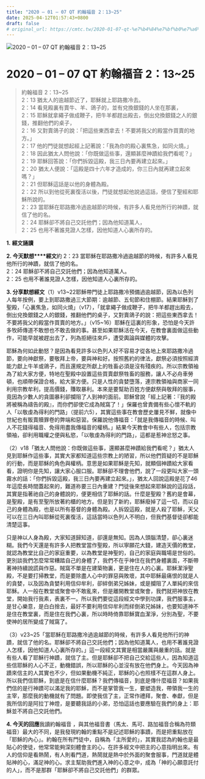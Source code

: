 ```yaml
---
title: "2020 – 01 – 07 QT 約翰福音 2：13~25"
date: 2025-04-12T01:57:43+0800
draft: false
# original_url: https://cmtc.tw/2020-01-07-qt-%e7%b4%84%e7%bf%b0%e7%a6%8f%e9%9f%b3-2%ef%bc%9a1325
---
```


![2020 – 01 – 07 QT 約翰福音 2：13~25](/images/qt.jpg   "2020 – 01 – 07 QT 約翰福音 2：13~25")

# 2020 – 01 – 07 QT 約翰福音 2：13~25

> 約翰福音 2：13~25  
> 2：13 猶太人的逾越節近了，耶穌就上耶路撒冷去。  
> 2：14 看見殿裏有賣牛、羊、鴿子的，並有兌換銀錢的人坐在那裏，  
> 2：15 耶穌就拿繩子做成鞭子，把牛羊都趕出殿去，倒出兌換銀錢之人的銀錢，推翻他們的桌子，  
> 2：16 又對賣鴿子的說：「把這些東西拿去！不要將我父的殿當作買賣的地方。」  
> 2：17 他的門徒就想起經上記著說：「我為你的殿心裏焦急，如同火燒。」  
> 2：18 因此猶太人問他說：「你既做這些事，還顯甚麼神蹟給我們看呢？」  
> 2：19 耶穌回答說：「你們拆毀這殿，我三日內要再建立起來。」  
> 2：20 猶太人便說：「這殿是四十六年才造成的，你三日內就再建立起來嗎？」  
> 2：21 但耶穌這話是以他的身體為殿。  
> 2：22 所以到他從死裏復活以後，門徒就想起他說過這話，便信了聖經和耶穌所說的。  
> 2：23 當耶穌在耶路撒冷過逾越節的時候，有許多人看見他所行的神蹟，就信了他的名。  
> 2：24 耶穌卻不將自己交託他們；因為他知道萬人，  
> 2：25 也用不著誰見證人怎樣，因他知道人心裏所存的。

**1.** **經文誦讀**

**2. 今天默想****經文**約 2：23 當耶穌在耶路撒冷過逾越節的時候，有許多人看見他所行的神蹟，就信了他的名。  
2：24 耶穌卻不將自己交託他們；因為他知道萬人。  
2：25 也用不著誰見證人怎樣，因他知道人心裏所存的。

**3. 分享默想經文**（1）v13~22耶穌帶門徒上耶路撒冷預備過逾越節，因為以色列人每年按例，要上到耶路撒過三大節期：逾越節、五旬節和住棚節。結果耶穌到了聖殿，「心裏焦急，如同火燒」（v17），「就拿繩子做成鞭子，把牛羊都趕出殿去，倒出兌換銀錢之人的銀錢，推翻他們的桌子，又對賣鴿子的說：把這些東西拿去！不要將我父的殿當作買賣的地方。」（v15~16）耶穌在這裏的形象，恐怕是今天許多牧師傳道不敢想也不敢去做的事。甚至如果耶穌活在今天，在教會裏面做這些動作，可能早就被趕出去了，列為拒絕往來戶，遭受輿論與媒體的攻擊。

耶穌為何如此動怒？是因為看見許多以色列人好不容易才從各地上來耶路撒冷過節，要向神獻祭，要敬拜上帝，要與神和好。按照舊約的律法，獻祭必須按照經濟能力獻上牛羊或鴿子，而且還規定所獻上的牲畜必須是沒有殘疾的。所以宗教領袖為了給大家方便，特地在聖殿中設置這些買賣獻祭牲畜的服務，讓人不必舟車勞頓，也順帶保證合格，給大家方便。只是人性的貪婪墮落，連宗教領袖與商家一同利用宗教牟利，提高價錢，賺取暴利。本來是要幫助百姓方便獻祭與敬拜的服事，竟因為少數人的貪圖暴利卻攔阻了人到神的面前。耶穌曾說「經上記著：『我的殿將被稱為禱告的殿』，而你們卻使它成為賊窩了！」保羅也曾責備有些心懷不軌的人「以敬虔為得利的門路」（提前六5），其實這些事在教會歷史屢見不鮮，就像中世紀也有販賣贖罪卷的弊端和惡習。保羅說他傳福音：「就是我傳福音的時候、叫人不花錢得福音、免得用盡我傳福音的權柄。」結果今天教會中有些人，包括宗教領袖，卻利用職權之便與私慾，「以敬虔為得利的門路」，這都是惹神忿怒之事。

（2）v18「猶太人問他說：你既做這些事，還顯甚麼神蹟給我們看呢？」猶太人見到耶穌作這些事，其實大家都知道這些宗教上的陋習，所以他們質疑的不是耶穌的行動，而是耶穌的角色與權柄。意思是如果耶穌是先知，就顯個神蹟給大家看看，證明你是先知，讓大家心服口服。耶穌卻不理會他們，說了一段更叫大家一頭霧水的話：「你們拆毀這殿，我三日內要再建立起來。」，猶太人回說這殿是花了46年這麼長時間蓋起來的，難道祢要三日內重建？門徒後來想起來耶穌說的這段話，其實是指著祂自己的身體說的，便更相信了耶穌的話。什麼是聖殿？舊約是會幕，是聖殿，是有至聖所放著約櫃的地方。但是到了新約，耶穌廢掉了這一切，而以自己的身體為殿，也是以所有基督的身體為殿。人拆毀這殿，就是人殺了耶穌，天父可以在三日內叫耶穌從死裏復活，這話當時以色列人不明白，但我們基督徒卻都能清楚這事。

只是神以人身為殿，大家知道歸知道，卻還是無知。因為人頭腦清楚，卻心裏迷糊。我們今天還是有許多人把教堂當作聖殿，所以寧願花大錢，建造天價的教堂，就認為教堂比自己的家庭重要，以為教堂是神聖的，自己的家庭與職場是世俗的。更別談我們怎麼常常糟踏自己的身體了，我們不在乎神住在我們身體裏面，不斷帶著神持續說謊與作惡。賊窩不單是在建築物裏，更是住在人的心裏。耶穌潔淨聖殿，不是要打掃教堂，而是要除盡人心中的罪惡與敗壞，其中耶穌最痛恨的就是人的貪婪，以及因為貪婪利用信仰牟利，卻絆倒弟兄姊妹，或是攔阻了人單純的來信耶穌。人一般在教堂或聚會中不敢亂來，但是離開教堂或聚會，我們就把神放在教堂，開始我行我素，表裏不一。所以我們要從這段經文中學到功課，我們服事主，是甘心樂意，是白白捨去，最好不要利用信仰牟利而絴倒弟兄姊妹，也要知道神不是住在教堂裏，而是住在我們心裏，所以時時倚靠耶穌寶血潔淨，分別為聖，不要使神的居所變成了賊窩了。

（3）v23~25「當耶穌在耶路撒冷過逾越節的時候，有許多人看見他所行的神蹟，就信了他的名。耶穌卻不將自己交託他們；因為他知道萬人，也用不著誰見證人怎樣，因他知道人心裏所存的。」這一段經文其實是相當嚴厲與嚴重的話。就是有些人看了耶穌行神蹟，就信了主。但是耶穌卻不把自己交給這些人，因為知道這些信耶穌的人心不正，動機錯誤，所以耶穌的心並沒有放在他們身上。今天因為神蹟來信主的人其實也不少，但如果動機不純正，耶穌的心也照樣不在這群人身上。所以我們信耶穌，到底是在信什麼耶穌？我們傳福音，到底是傳什麼福音？如果我們信的是行神蹟可以滿足我的耶穌，而不是掌管我一生，要塑造我，帶領我一生的主宰，那麼我的動機就有了問題。即使我信了主，正常作禮拜，聚會、奉獻，但是我所信的是阿拉丁神燈，是要聽我話的小弟，恐怕這話也要應驗在我們的身上：耶穌並不將自己交託他們。

**4. 今天的回應**我讀約翰福音 ，與其他福音書（馬太、馬可、路加福音合稱為符類福音）最大的不同，是我發現約翰的重點不是記述耶穌的事蹟，而是把重點放在「耶穌的內心」。約翰在所有門徒中，自稱為「主所愛的」，其實我認為約翰也是最貼心的使徒，他常常能夠深刻體會主的心，在許多經文中把主的心意指明出來。有人的信仰是看熱鬧，有人則看門道，熱鬧就是熱中於外面的聚會服事，門道就是體貼神的心，滿足神的心。求主幫助我們進入神的心意之中，成為「神的心願意託付的人」，而不是那群「耶穌卻不將自己交託他們」的群眾。